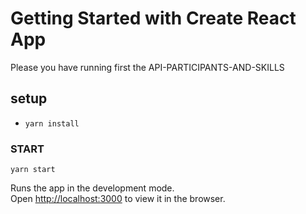 # Getting Started with Create React App

Please you have running first the API-PARTICIPANTS-AND-SKILLS


## setup
- `yarn install`

### START
`yarn start`

Runs the app in the development mode.\
Open [http://localhost:3000](http://localhost:3000) to view it in the browser.



